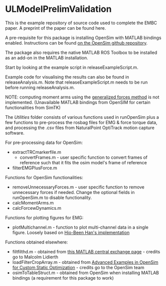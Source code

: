# ULModelPrelimValidation

This is the example repository of source code used to complete the EMBC paper. A preprint of the paper can be found here.

A pre-requisite for this package is installing OpenSim with MATLAB bindings enabled. Instructions can be found [on the OpenSim github repository](https://github.com/opensim-org/opensim-core).

The package also requires the native MATLAB ROS Toolbox to be installed as an add-on in the MATLAB installation.

Start by looking at the example script in releaseExampleScript.m.

Example code for visualising the results can also be found in releaseAnalysis.m. Note that releaseExampleScript.m needs to be run before running releaseAnalysis.m.

NOTE: computing moment arms using the [generalized forces method](https://simtk-confluence.stanford.edu:8443/download/attachments/2624184/HowToComputeMuscleMomentArm.pdf?version=1&modificationDate=1341887981184&api=v2) is not implemented. (Unavailable MATLAB bindings from OpenSIM for certain functionalities from SimTK)

The *Utilities* folder consists of various functions used in runOpenSim plus a few functions to pre-process the rosbag files for EMG & force torque data, and processing the .csv files from NaturalPoint OptiTrack motion capture software.

For pre-processing data for OpenSim:

* extractTRCmarkerfile.m
  * convertFrames.m - user specific function to convert frames of reference such that it fits the osim model's frame of reference
* filterEMGPlusForce.m

Functions for OpenSim functionalities:

* removeUnnecessaryForces.m - user specific function to remove unnecessary forces if needed. Change the optional fields in runOpenSim.m to disable functionality.
* calcMomentArms.m
* calcForcewDynamics.m

Functions for plotting figures for EMG:

* plotMultichannel.m - function to plot multi-channel data in a single figure. Loosely based on [Hio-Been Han's implementation](https://github.com/Hio-Been/plot_multichan)

Functions obtained elsewhere:

* filtfilthd.m - obtained from [this MATLAB central exchange page](https://au.mathworks.com/matlabcentral/fileexchange/17061-filtfilthd) - credits go to Malcolm Lidierth
* loadFilterCropArray.m - obtained from [Advanced Examples in OpenSim for Custom Static Optimization](https://simtk-confluence.stanford.edu/display/OpenSim/Custom+Static+Optimization+in+MATLAB) - credits go to the OpenSim team
* osimToTableStruct.m - obtained from OpenSim when installing MATLAB bindings (a requirement for this package to work)